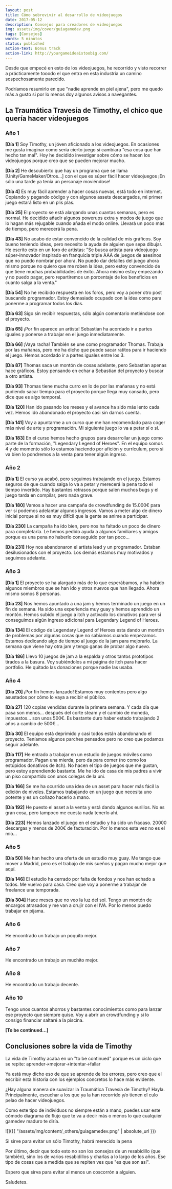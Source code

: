 ```yaml
---
layout: post
title: Cómo sobrevivir al desarrollo de videojuegos
date: 2017-05-12
description: Consejos para creadores de videojuegos
img: assets/img/cover/guiagamedev.png
tags: [Consejos]
words: 5 minutos
status: published
action-text: Bonus track
action-link: http://yourgameideaistoobig.com/
---
```


Desde que empecé en esto de los videojuegos, he recorrido y visto recorrer a prácticamente tooodo el que entra en esta industria un camino sospechosamente parecido.

Podríamos resumirlo en que "nadie aprende en piel ajena", pero me quedo más a gusto si por lo menos doy algunos avisos a navegantes.

## La Traumática Travesía de Timothy, el chico que quería hacer videojuegos

### Año 1
**[Día 1]**
Soy Timothy, un jóven aficionado a los videojuegos. En ocasiones me gusta imaginar como sería cierto juego si cambiara "esa cosa que han hecho tan mal". Hoy he decidido investigar sobre cómo se hacen los videojuegos porque creo que se pueden mejorar mucho.

**[Día 2]**
He descubierto que hay un programa que se llama [Unity/GameMaker/Otros...] con el que es súper fácil hacer videojuegos ¡En sólo una tarde ya tenía un personaje moviéndose!

**[Día 4]**
Es muy fácil aprender a hacer cosas nuevas, está todo en internet. Copiando y pegando código y con algunos assets descargados, mi primer juego estará listo en un plis plas.

**[Día 25]**
El proyecto se está alargando unas cuantas semanas, pero es normal. He decidido añadir algunos powerups extra y modos de juego que lo hagan más rejugable cuando añada el modo online. Llevará un poco más de tiempo, pero merecerá la pena.

**[Día 43]**
No acabo de estar convencido de la calidad de mis gráficos. Soy bueno teniendo ideas, pero necesito la ayuda de alguien que sepa dibujar. He escrito esto en un foro de artistas: "Se busca artista para videojuego súper-innovador inspirado en franquicia triple AAA de juegos de asesinos que no puedo nombrar por ahora. No puedo dar detalles del juego ahora mismo porque no quiero que me roben la idea, pero estoy convencido de que tiene muchas probabilidades de éxito. Ahora mismo estoy empezando y no puedo pagar, pero repartiremos un porcentaje de los beneficios en cuanto salga a la venta."

**[Día 54]**
No he recibido respuesta en los foros, pero voy a poner otro post buscando programador. Estoy demasiado ocupado con la idea como para ponerme a programar todos los días.

**[Día 63]**
Sigo sin recibir respuestas, sólo algún comentario metiéndose con el proyecto.

**[Día 65]**
¡Por fin aparece un artista! Sebastian ha acordado ir a partes iguales y ponerse a trabajar en el juego inmediatamente.

**[Día 66]**
¡Vaya racha! También se une como programador Thomas. Trabaja por las mañanas, pero me ha dicho que puede sacar ratitos para ir haciendo el juego. Hemos acordado ir a partes iguales entre los 3.

**[Día 87]**
Thomas saca un montón de cosas adelante, pero Sebastian apenas hace gráficos. Estoy pensando en echar a Sebastian del proyecto y buscar a otro artista.

**[Día 93]**
Thomas tiene mucha curro en lo de por las mañanas y no está pudiendo sacar tiempo para el proyecto porque llega muy cansado, pero dice que es algo temporal.

**[Día 120]**
Han ido pasando los meses y el avance ha sido más lento cada vez. Hemos ido abandonado el proyecto casi sin darnos cuenta.

**[Día 141]**
Voy a apuntarme a un curso que me han recomendado para coger más nivel de arte y programación. Mi siguiente juego lo va a petar sí o sí.

**[Día 183]**
En el curso hemos hecho grupos para desarrollar un juego como parte de la formación, "Legendary Legend of Heroes". En el equipo somos 4 y de momento sólo lo estamos haciendo por afición y currículum, pero si va bien lo pondremos a la venta para tener algún ingreso.

### Año 2
**[Día 1]**
El curso ya acabó, pero seguimos trabajando en el juego. Estamos seguros de que cuando salga lo va a petar y merecerá la pena todo el tiempo invertido. Hay bastantes retrasos porque salen muchos bugs y el juego tarda en compilar, pero nada grave.

**[Día 180]**
Vamos a hacer una campaña de crowdfunding de 15.000€ para ver si podemos adelantar algunos ingresos. Vamos a meter algo de dinero inicial porque si no es muy difícil que la gente se anime a participar.

**[Día 230]**
La campaña ha ido bien, pero nos ha faltado un poco de dinero para completarla. Le hemos pedido ayuda a algunos familiares y amigos porque es una pena no haberlo conseguido por tan poco...

**[Día 231]**
Hoy nos abandonaron el artista lead y un programador. Estaban desilusionados con el proyecto. Los demás estamos muy motivados y seguimos adelante.

### Año 3
**[Día 1]**
El proyecto se ha alargado más de lo que esperábamos, y ha habido algunos miembros que se han ido y otros nuevos que han llegado. Ahora mismo somos 8 personas.

**[Día 23]**
Nos hemos apuntado a una jam y hemos terminado un juego en un fin de semana. Ha sido una experiencia muy guay y hemos aprendido un montón. Hemos subido el juego a itch y activado los donativos para ver si conseguimos algún ingreso adicional para Legendary Legend of Heroes.

**[Día 134]**
El código de Legendary Legend of Heroes esta dando un montón de problemas por algunas cosas que no sabíamos cuando empezamos. Estamos dedicando algo de tiempo al juego de la jam para mejorarlo. La semana que viene hay otra jam y tengo ganas de probar algo nuevo.

**[Día 186]**
Llevo 10 juegos de jam a la espalda y otros tantos prototipos tirados a la basura. Voy subiéndolos a mi página de itch para hacer portfolio. He quitado las donaciones porque nadie las usaba.

### Año 4
**[Día 20]**
¡Por fin hemos lanzado! Estamos muy contentos pero algo asustados por cómo lo vaya a recibir el público.

**[Día 27]**
120 copias vendidas durante la primera semana. Y cada día que pasa son menos... después del corte steam y el cambio de moneda, impuestos... son unos 500€. Es bastante duro haber estado trabajando 2 años a cambio de 500€...

**[Día 30]**
El equipo está deprimido y casi todos están abandonando el proyecto. Teníamos algunos parches pensados pero no creo que podamos seguir adelante.

**[Día 117]**
He entrado a trabajar en un estudio de juegos móviles como programador. Pagan una mierda, pero da para comer (no como los estúpidos donativos de itch). No hacen el tipo de juegos que me gustan, pero estoy aprendiendo bastante. Me he ido de casa de mis padres a vivir un piso compartido con unos colegas de la uni.

**[Día 166]**
Se me ha ocurrido una idea de un asset para hacer más fácil la edición de niveles. Estamos trabajando en un juego que necesita uno potente y es un coñazo hacerlo a mano.

**[Día 192]**
He puesto el asset a la venta y está dando algunos eurillos. No es gran cosa, pero tampoco me cuesta nada tenerlo ahí.

**[Día 223]**
Hemos lanzado el juego en el estudio y ha sido un fracaso. 20000 descargas y menos de 200€ de facturación. Por lo menos esta vez no es el mío...

### Año 5
**[Día 50]**
Me han hecho una oferta de un estudio muy guay. Me tengo que mover a Madrid, pero es el trabajo de mis sueños y pagan mucho mejor que aquí.

**[Día 146]**
El estudio ha cerrado por falta de fondos y nos han echado a todos. Me vuelvo para casa. Creo que voy a ponerme a trabajar de freelance una temporada.

**[Día 304]**
Hace meses que no veo la luz del sol. Tengo un montón de encargos atrasados y me van a crujir con el IVA. Por lo menos puedo trabajar en pijama.

### Año 6
He encontrado un trabajo un poquito mejor.

### Año 7
He encontrado un trabajo un muchito mejor.

### Año 8
He encontrado un trabajo decente.

### Año 10
Tengo unos cuantos ahorros y bastantes conocimientos como para lanzar ese proyecto que siempre quise. Voy a abrir un crowdfunding y si lo consigo financiar saltaré a la piscina.

**[To be continued...]**


## Conclusiones sobre la vida de Timothy

La vida de Timothy acaba en un "to be continued" porque es un ciclo que se repite: aprender->mejorar->intentar->fallar

Ya está muy dicho eso de que se aprende de los errores, pero creo que el escribir esta historia con los ejemplos concretos lo hace más evidente.

¿Hay alguna manera de suavizar la Traumática Travesía de Timothy? Hayla. Principalmente, escuchar a los que ya la han recorrido y/o tienen el culo pelao de hacer videojuegos.

Como este tipo de individuos no siempre están a mano, puedes usar este cómodo diagrama de flujo que te va a decir más o menos lo que cualquier gamedev maduro te diría.

![]({{ "/assets/img/content/_others/guiagamedev.png" | absolute_url }})
<p class="image-caption">Si sirve para evitar un sólo Timothy, habrá merecido la pena</p>

Por último, decir que todo esto no son los consejos de un resabidillo (que también), sino los de varios resabidillos y charlas a lo largo de los años. Ese tipo de cosas que a medida que se repiten ves que "es que son así".

Espero que sirva para evitar al menos un coscorrón a alguien.

Saludetes.